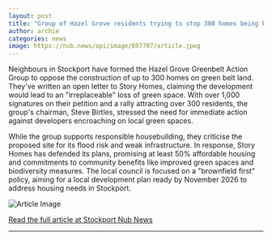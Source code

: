 ```yaml
---
layout: post
title: "Group of Hazel Grove residents trying to stop 300 homes being built on the green belt"
author: archie
categories: news
image: https://nub.news/api/image/697707/article.jpeg
---
```

Neighbours in Stockport have formed the Hazel Grove Greenbelt Action Group to oppose the construction of up to 300 homes on green belt land. They've written an open letter to Story Homes, claiming the development would lead to an "irreplaceable" loss of green space. With over 1,000 signatures on their petition and a rally attracting over 300 residents, the group's chairman, Steve Birtles, stressed the need for immediate action against developers encroaching on local green spaces. 

While the group supports responsible housebuilding, they criticise the proposed site for its flood risk and weak infrastructure. In response, Story Homes has defended its plans, promising at least 50% affordable housing and commitments to community benefits like improved green spaces and biodiversity measures. The local council is focused on a "brownfield first" policy, aiming for a local development plan ready by November 2026 to address housing needs in Stockport.

![Article Image](https://nub.news/api/image/697707/article.jpeg)

[Read the full article at Stockport Nub News](https://stockport.nub.news/news/local-news/group-of-hazel-grove-residents-trying-to-stop-300-homes-being-built-on-the-green-belt-274133)

---
